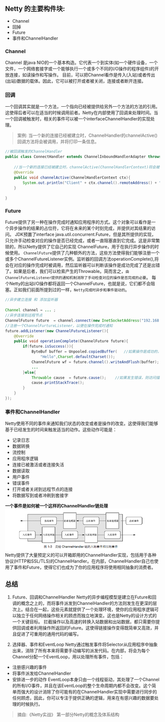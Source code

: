 ## Netty 的主要构件块:
* Channel
* 回掉
* Future
* 事件和ChannelHandler

### Channel
Channel 是java NIO的一个基本构造。它代表一个到实体(如一个硬件设备，一个文件，一个网络套接字或一个能够执行一个或多个不同的I/O操作的程序组件)的开放连接，如读操作和写操作。
目前，可以把Channel看作是传入(入站)或者传出(出站)数据的载体。因此，它可以被打开或者被关闭，连接或者断开连接。


### 回调
一个回调其实就是一个方法，一个指向已经被提供给另外一个方法的方法的引用。这使得后者可以在适当的时候调用前者。Netty在内部使用了回调来处理时间。当一个回调被触发时，相关的事件可以被一个interfaceChannelHandler的实现处理。

>案例: 当一个新的连接已经被建立时，ChannelHandler的channelActive()回调方法将会被调用，并将打印一条信息。
```java
//被回调触发的ChannelHandler
public class ConnectHandler extends ChannelInboundHandlerAdapter throws Exception{

    //当一个新的连接已经被建立时，channelActive(ChannelHandlerContext)将会被调用
    @Override
    public void channelActive(ChannelHandlerContext ctx){
        System.out.println("Client" + ctx.channel().remoteAddress() + " connected");
    }

}
```

### Future
Future提供了另一种在操作完成时通知应用程序的方式。这个对象可以看作是一个异步操作的结果的占位符，它将在未来的某个时刻完成，并提供对其结果的访问。
JDK预置了interface java.util.concurrent.Future，但是其所提供的实现，只允许手动检查对应的操作是否已经完成，或者一直阻塞直到它完成。这是非常繁琐的，所以Netty提供了它自己的实现  ChannelFuture，用于在执行异步操作的时候使用。
`ChannelFuture`提供了几种额外的方法，这些方法使得我们能够注册一个或多个ChannelFutureListener实例。监听器的回调方法operationComplete(),将会在对应的操作完成时被调用，然后监听器可以判断该操作是成功完成了还是出错了。如果是后者，我们可以检索产生的Throwable。简而言之，`由ChannelFutureListener提供的通知机制消除了手动检查对应的操作是否完成的必要`。
每个Netty的出站I/O操作都将返回一个ChannelFuture，也就是说，它们都不会阻塞。正如我们前面所提到过的一样，`Netty完成时异步和事件驱动的`。

```java
//异步建立连接 和 添加监听器

Channel channel = ... ;
//异步连接到远程节点
ChannelFuture future  = channel.connect(new InetSocketAddress("192.168.0.1",25));
//注册一个ChannelFurtureListener，以便在操作完成时通知
future.addListener(new ChannelFutureListener(){ 
    @Override
    public void operationComplete(ChannelFuture future){
        if(future.isSuccess()){
            ByteBuf buffer = Unpooled.copiedBuffer(   //如果操作是成功的，则差U那个就爱你一个ByteBuf以持有数据
                "Hello",Charset.defaultCharset());
            ChannelFuture wf = future.channel().writeAndFlush(buffer);  //将数据异步地发送到远程节点,返回一个ChannelFuture。
            ...
        }else{
            Throwable cause  = future.cause();    //如果发生错误，则访问描述原因的Throwable
            cause.printStackTrace();
        }
    }
});

```

### 事件和ChannelHandler
Netty使用不同的事件来通知我们状态的改变或者是操作的改变。这使得我们能够基于已经发生的时间来触发适当的动作。这些动作可能是：
* 记录日志
* 数据转换
* 流控制
* 应用程序逻辑
* 连接已被激活或者连接失活
* 数据读取
* 用户事件
* 错误事件
* 打开或者关闭到远程节点的连接
* 将数据写到或者冲刷到套接字

**一个事件是如何被一个这样的ChannelHandler链处理**
![avatar](images/流经ChannelHandler链的入站事件和出站事件.png)
Netty提供了大量预定义的可以开箱即用的ChannelHandler实现，包括用于各种协议(HTTP和SSL/TLS)的ChannelHandler。在内部，ChannelHandler自己也使用了事件和Future，使得它们也成为了你的应用程序将使用相同抽象的消费者。


## 总结
1. Future、回调和ChannelHandler 
Netty的异步编程模型是建立在Future和回调的概念之上的，而将事件派发到ChannelHandler的方法则发生在更深的层次上。结合在一起，这些元素就提供了一个处理环境，使你的应用程序逻辑可以独立于任何网络操作相关的顾虑而独立地演变。这也是Netty的设计方式的一个关键目标。
拦截操作以及高速的转换入站数据和出站数据，都只需要你提供回调或者利用操作所返回的Future。这使得链接操作变得既简单又高效，并且促进了可重用的通用代码的编写。

2. 选择器、事件和EventLoop
Netty通过触发事件将Selector从应用程序中抽象出来，消除了所有本来将需要手动编写的派发代码。在内部，将会为每个Channel分配一个EventLoop，用以处理所有事件，包括：
* 注册感兴趣的事件
* 将事件派发给ChannelHandler
* 安排进一步的动作
EventLoop本身只由一个线程驱动，其处理了一个Channel的所有I/O事件，并且在该EventLoop的整个生命周期内都不会改变。这个简单而强大的设计消除了你可能有的在ChannelHandler实现中需要进行同步的任何顾虑，因此，你可以专注于提供正确的逻辑，用来在有感兴趣的数据要处理的时候执行。

>摘自:《Netty实战》 第一部分Netty的概念及体系结构
